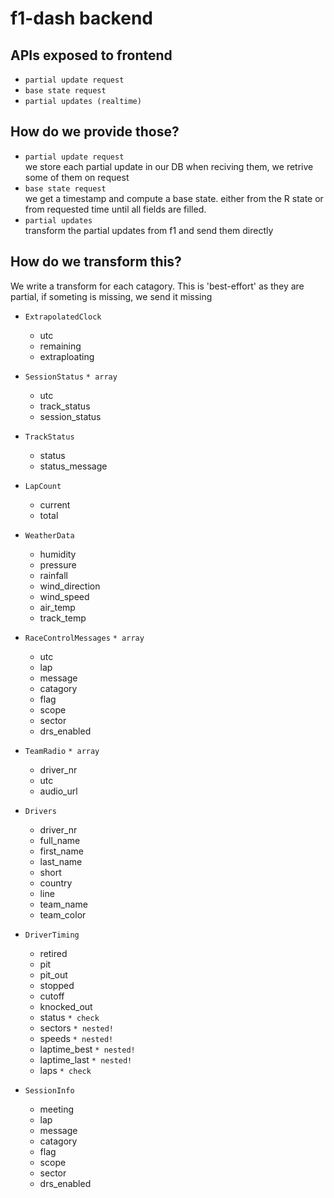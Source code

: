 # f1-dash backend

## APIs exposed to frontend

- `partial update request`
- `base state request`
- `partial updates (realtime)`

## How do we provide those?

- `partial update request`  
  we store each partial update in our DB when reciving them, we retrive some of them on request
- `base state request`  
  we get a timestamp and compute a base state. either from the R state or from requested time until all fields are filled.
- `partial updates`  
  transform the partial updates from f1 and send them directly

## How do we transform this?

We write a transform for each catagory.
This is 'best-effort' as they are partial, if someting is missing, we send it missing

- `ExtrapolatedClock`

  - utc
  - remaining
  - extraploating

- `SessionStatus` `* array`

  - utc
  - track_status
  - session_status

- `TrackStatus`

  - status
  - status_message

- `LapCount`

  - current
  - total

- `WeatherData`

  - humidity
  - pressure
  - rainfall
  - wind_direction
  - wind_speed
  - air_temp
  - track_temp

- `RaceControlMessages` `* array`

  - utc
  - lap
  - message
  - catagory
  - flag
  - scope
  - sector
  - drs_enabled

- `TeamRadio` `* array`

  - driver_nr
  - utc
  - audio_url

- `Drivers`

  - driver_nr
  - full_name
  - first_name
  - last_name
  - short
  - country
  - line
  - team_name
  - team_color

- `DriverTiming`

  - retired
  - pit
  - pit_out
  - stopped
  - cutoff
  - knocked_out
  - status `* check`
  - sectors `* nested!`
  - speeds `* nested!`
  - laptime_best `* nested!`
  - laptime_last `* nested!`
  - laps `* check`

- `SessionInfo`

  - meeting
  - lap
  - message
  - catagory
  - flag
  - scope
  - sector
  - drs_enabled

